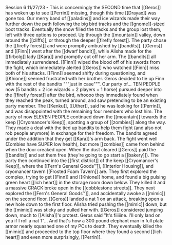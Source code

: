 Session 6 11/27/23 - This is concerningly the SECOND time that [[Geros]] has woken up to see [[Perrin]] missing, though this time [[Drayax]] was gone too. Our merry band of [[paladins]] and ice wizards made their way further down the path following the big bird tracks and the [[gnome]]-sized boot tracks. Eventually the snow filled the tracks and the group lost them, left with three options to proceed. Up through the [[mountain]] valley, down around the [[cliffs]], or through the deeper [[firefly forest]]. The party chose the [[firefly forest]] and were promptly ambushed by [[bandits]]. [[Geros]] and [[Finn]] went after the [[dwarf bandit]], while Alisha made for the [[firbolg]] lady [[Kara]] and promptly cut off her arm. The [[bandits]] all immediately surrendered. [[Finn]] wiped the blood off of his swords from the fight, which immediately alerted [[Geros]] who watched [[Finn]] miss both of his attacks. [[Finn]] seemed shifty during questioning, and [[Khione]] seemed frustrated with her brother. Geros decided to tie up Finn with the rest of the bandits """just in case""". Our party of... TEN PEOPLE now (5 bandits + 2 ice wizards + 2 players + 1 horse) pursued deeper into the [[firefly forest]] after the bird, whoooo they immediately found when they reached the peak, turned around, and saw pretending to be an existing party member. The [[Kenku]], [[Uther]], said he was looking for [[Perrin]], and was disappointed with the remaining four members who lost him. The party of now ELEVEN PEOPLE continued down the [[mountain]] towards the keep [[Cryomancer's Keep]], spotting a group of [[zombies]] along the way. They made a deal with the tied up bandits to help them fight (and also not rob people anymore) in exchange for their freedom. The bandits agreed under the addition that they get [[Kara]]'s arm back. The fight went well (Zombies have SUPER low health), but more [[zombies]] came from behind when the door creaked open. When the dust cleared [[Geros]] paid the [[bandits]] and set them free (they're going to go start a [[bakery]]). The party then continued into the [[first district]] of the keep [[Cryomancer's Keep]], where the [[Fern's General Goods™️]], [[Interior Housing]], and cryomancer tavern [[Frosted Foam Tavern]] are. They first explored the complex, trying to get [[Finn]] and [[Khione]] home, and found a big pulsing green heart [[lich heart]] in the storage room down below. They killed it and a massive CRACK broke open in the [[cobblestone streets]]. They next explored the [[Fern's General Goods™️]], and accidentally awoke a [[mimic]] on the second floor. [[Geros]] landed a nat 1 on an attack, breaking open a new hole down to the first floor. Alisha tried pushing the [[mimic]] down, but the [[mimic]] was sticky and pulled her with. [[Geros]] considered jumping down, much to [[Alisha]]'s protest. Geros said "It's fiiiiine. I'll only land on you if I roll a nat 1"... And that's how a 300 pound elephant man in full plate armor nearly squashed one of my PCs to death. They eventually killed the [[mimic]] and proceeded to the top floor where they found a second [[lich heart]] and even more surprisingly, [[Perrin]].